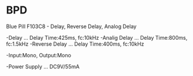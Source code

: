# BPD
Blue Pill F103C8 - Delay, Reverse Delay, Analog Delay

-Delay ... Delay Time:425ms, fc:10kHz
-Analig Delay ... Delay Time:800ms, fc:1.5kHz
-Reverse Delay ... Delay Time:400ms, fc:10kHz

-Input:Mono, Output:Mono

-Power Supply ... DC9V/55mA
